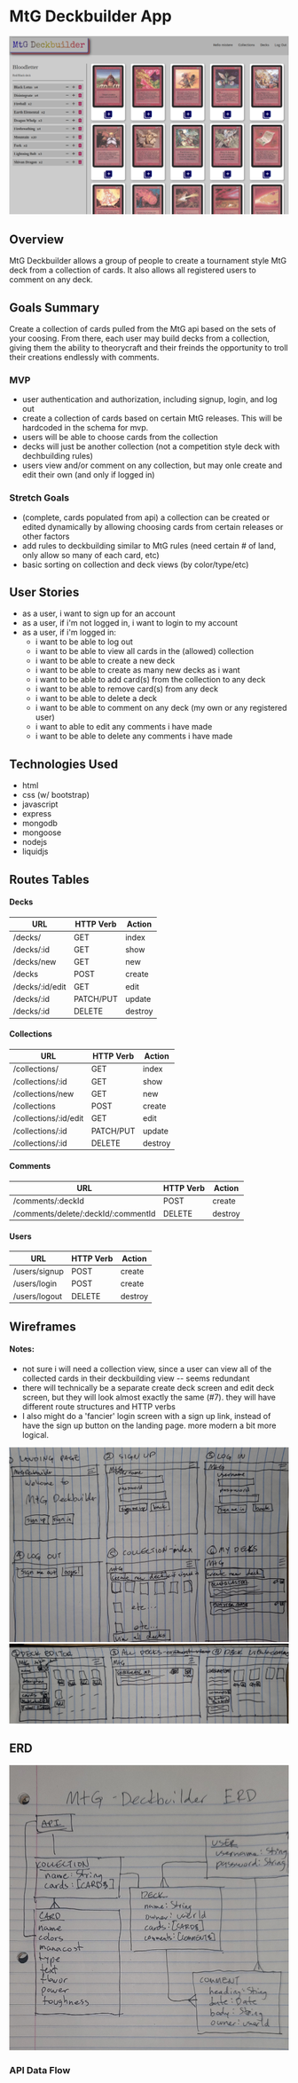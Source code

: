 # MtG Deckbuilder App

![Alt text](images/Screenshot%20from%202023-02-01%2014-37-29.png)

## Overview

MtG Deckbuilder allows a group of people to create a tournament style MtG deck from a collection of cards. It also allows all registered users to comment on any deck.

## Goals Summary

Create a collection of cards pulled from the MtG api based on the sets of your coosing. From there, each user may build decks from a collection, giving them the ability to theorycraft and their freinds the opportunity to troll their creations endlessly with comments.

### MVP

-   user authentication and authorization, including signup, login, and log out
-   create a collection of cards based on certain MtG releases. This will be hardcoded in the schema for mvp.
-   users will be able to choose cards from the collection
-   decks will just be another collection (not a competition style deck with dechbuilding rules)
-   users view and/or comment on any collection, but may onle create and edit their own (and only if logged in)

### Stretch Goals

-   (complete, cards populated from api) a collection can be created or edited dynamically by allowing choosing cards from certain releases or other factors
-   add rules to deckbuilding similar to MtG rules (need certain # of land, only allow so many of each card, etc)
-   basic sorting on collection and deck views (by color/type/etc)

## User Stories

-   as a user, i want to sign up for an account
-   as a user, if i'm not logged in, i want to login to my account
-   as a user, if i'm logged in:
    -   i want to be able to log out
    -   i want to be able to view all cards in the (allowed) collection
    -   i want to be able to create a new deck
    -   i want to be able to create as many new decks as i want
    -   i want to be able to add card(s) from the collection to any deck
    -   i want to be able to remove card(s) from any deck
    -   i want to be able to delete a deck
    -   i want to be able to comment on any deck (my own or any registered user)
    -   i want to able to edit any comments i have made
    -   i want to be able to delete any comments i have made

## Technologies Used

-   html
-   css (w/ bootstrap)
-   javascript
-   express
-   mongodb
-   mongoose
-   nodejs
-   liquidjs

## Routes Tables

#### Decks

| **URL**         | **HTTP Verb** | **Action** |
| --------------- | ------------- | ---------- |
| /decks/         | GET           | index      |
| /decks/:id      | GET           | show       |
| /decks/new      | GET           | new        |
| /decks          | POST          | create     |
| /decks/:id/edit | GET           | edit       |
| /decks/:id      | PATCH/PUT     | update     |
| /decks/:id      | DELETE        | destroy    |

#### Collections

| **URL**               | **HTTP Verb** | **Action** |
| --------------------- | ------------- | ---------- |
| /collections/         | GET           | index      |
| /collections/:id      | GET           | show       |
| /collections/new      | GET           | new        |
| /collections          | POST          | create     |
| /collections/:id/edit | GET           | edit       |
| /collections/:id      | PATCH/PUT     | update     |
| /collections/:id      | DELETE        | destroy    |

#### Comments

| **URL**                             | **HTTP Verb** | **Action** |
| ----------------------------------- | ------------- | ---------- |
| /comments/:deckId                   | POST          | create     |
| /comments/delete/:deckId/:commentId | DELETE        | destroy    |

#### Users

| **URL**       | **HTTP Verb** | **Action** |
| ------------- | ------------- | ---------- |
| /users/signup | POST          | create     |
| /users/login  | POST          | create     |
| /users/logout | DELETE        | destroy    |

## Wireframes

#### Notes:

-   not sure i will need a collection view, since a user can view all of the collected cards in their deckbuilding view -- seems redundant
-   there will technically be a separate create deck screen and edit deck screen, but they will look almost exactly the same (#7). they will have different route structures and HTTP verbs
-   I also might do a 'fancier' login screen with a sign up link, instead of have the sign up button on the landing page. more modern a bit more logical.

![Alt text](images/MtG-wirefames-v1-pg1.jpg)
![Alt text](images/MtG-wirefames-v1-pg2.jpg)

## ERD

![MtG-ERD-v1](images/MtG-ERD-v1.jpg)

### API Data Flow
